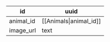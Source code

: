 | id        | uuid                   |
| --------- | ---------------------- |
| animal_id | [[Animals\|animal_id]] |
| image_url | text                   |
